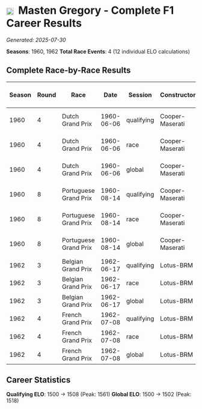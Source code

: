 # <img src="https://upload.wikimedia.org/wikipedia/commons/a/a4/Flag_of_the_United_States.svg" alt="United States" width="20" height="auto" style="vertical-align: middle; margin-right: 5px;" onerror="this.outerHTML='🇺🇸'; this.style.marginRight='5px';"/> Masten Gregory - Complete F1 Career Results

*Generated: 2025-07-30*

**Seasons**: 1960, 1962
**Total Race Events**: 4 (12 individual ELO calculations)

## Complete Race-by-Race Results

| Season | Round | Race | Date | Session | Constructor | Position | Starting ELO | ELO Change | Final ELO | Teammate | Teammate Position | Teammate Starting ELO | Teammate ELO Change | Teammate Final ELO |
|--------|-------|------|------|---------|-------------|----------|--------------|------------|-----------|----------|-------------------|----------------------|---------------------|-------------------|
| 1960 | 4 | Dutch Grand Prix | 1960-06-06 | qualifying | Cooper-Maserati | 0 | 1500 | +32 | 1532 | <img src="https://upload.wikimedia.org/wikipedia/commons/c/c3/Flag_of_France.svg" alt="France" width="20" height="auto" style="vertical-align: middle; margin-right: 5px;" onerror="this.outerHTML='🇫🇷'; this.style.marginRight='5px';"/> Maurice Trintignant | 17 | N/A | N/A | N/A |
| 1960 | 4 | Dutch Grand Prix | 1960-06-06 | race | Cooper-Maserati | DNF | 1500 | N/A | 1500 | <img src="https://upload.wikimedia.org/wikipedia/commons/c/c3/Flag_of_France.svg" alt="France" width="20" height="auto" style="vertical-align: middle; margin-right: 5px;" onerror="this.outerHTML='🇫🇷'; this.style.marginRight='5px';"/> Maurice Trintignant | DNF | N/A | N/A | N/A |
| 1960 | 4 | Dutch Grand Prix | 1960-06-06 | global | Cooper-Maserati | Q:0/R:DNF | 1500 | +10 | 1510 | <img src="https://upload.wikimedia.org/wikipedia/commons/c/c3/Flag_of_France.svg" alt="France" width="20" height="auto" style="vertical-align: middle; margin-right: 5px;" onerror="this.outerHTML='🇫🇷'; this.style.marginRight='5px';"/> Maurice Trintignant | Q:17/R:DNF | N/A | N/A | N/A |
| 1960 | 8 | Portuguese Grand Prix | 1960-08-14 | qualifying | Cooper-Maserati | 11 | 1532 | +29 | 1561 | Mário de Araújo Cabral | 15 | N/A | N/A | N/A |
| 1960 | 8 | Portuguese Grand Prix | 1960-08-14 | race | Cooper-Maserati | DNF | 1500 | N/A | 1500 | Mário de Araújo Cabral | DNF | N/A | N/A | N/A |
| 1960 | 8 | Portuguese Grand Prix | 1960-08-14 | global | Cooper-Maserati | Q:11/R:DNF | 1510 | +9 | 1518 | Mário de Araújo Cabral | Q:15/R:DNF | N/A | N/A | N/A |
| 1962 | 3 | Belgian Grand Prix | 1962-06-17 | qualifying | Lotus-BRM | 8 | 1500 | -27 | 1473 | <img src="https://upload.wikimedia.org/wikipedia/commons/a/a4/Flag_of_the_United_States.svg" alt="United States" width="20" height="auto" style="vertical-align: middle; margin-right: 5px;" onerror="this.outerHTML='🇺🇸'; this.style.marginRight='5px';"/> Dan Gurney | 0 | N/A | N/A | N/A |
| 1962 | 3 | Belgian Grand Prix | 1962-06-17 | race | Lotus-BRM | DNF | 1500 | N/A | 1500 | <img src="https://upload.wikimedia.org/wikipedia/commons/a/a4/Flag_of_the_United_States.svg" alt="United States" width="20" height="auto" style="vertical-align: middle; margin-right: 5px;" onerror="this.outerHTML='🇺🇸'; this.style.marginRight='5px';"/> Dan Gurney | DNF | N/A | N/A | N/A |
| 1962 | 3 | Belgian Grand Prix | 1962-06-17 | global | Lotus-BRM | Q:8/R:DNF | 1500 | -8 | 1492 | <img src="https://upload.wikimedia.org/wikipedia/commons/a/a4/Flag_of_the_United_States.svg" alt="United States" width="20" height="auto" style="vertical-align: middle; margin-right: 5px;" onerror="this.outerHTML='🇺🇸'; this.style.marginRight='5px';"/> Dan Gurney | Q:N/A/R:DNF | N/A | N/A | N/A |
| 1962 | 4 | French Grand Prix | 1962-07-08 | qualifying | Lotus-BRM | 7 | 1473 | +34 | 1508 | <img src="https://upload.wikimedia.org/wikipedia/commons/f/f3/Flag_of_Switzerland.svg" alt="Switzerland" width="20" height="auto" style="vertical-align: middle; margin-right: 5px;" onerror="this.outerHTML='🇨🇭'; this.style.marginRight='5px';"/> Jo Siffert | 15 | N/A | N/A | N/A |
| 1962 | 4 | French Grand Prix | 1962-07-08 | race | Lotus-BRM | DNF | 1500 | N/A | 1500 | <img src="https://upload.wikimedia.org/wikipedia/commons/f/f3/Flag_of_Switzerland.svg" alt="Switzerland" width="20" height="auto" style="vertical-align: middle; margin-right: 5px;" onerror="this.outerHTML='🇨🇭'; this.style.marginRight='5px';"/> Jo Siffert | DNF | N/A | N/A | N/A |
| 1962 | 4 | French Grand Prix | 1962-07-08 | global | Lotus-BRM | Q:7/R:DNF | 1492 | +10 | 1502 | <img src="https://upload.wikimedia.org/wikipedia/commons/f/f3/Flag_of_Switzerland.svg" alt="Switzerland" width="20" height="auto" style="vertical-align: middle; margin-right: 5px;" onerror="this.outerHTML='🇨🇭'; this.style.marginRight='5px';"/> Jo Siffert | Q:15/R:DNF | N/A | N/A | N/A |

## Career Statistics

**Qualifying ELO**: 1500 → 1508 (Peak: 1561)
**Global ELO**: 1500 → 1502 (Peak: 1518)
